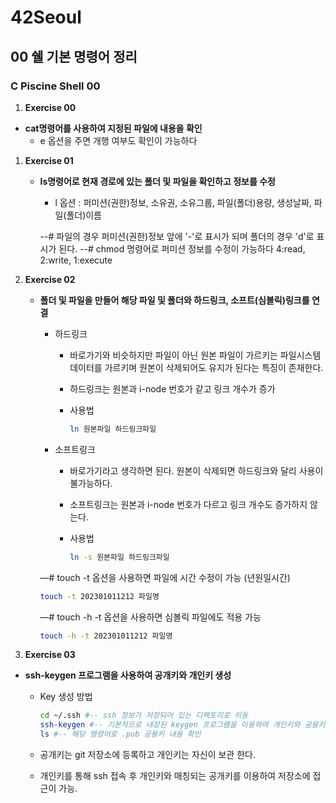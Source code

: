 # 42Seoul

## 00 쉘 기본 명령어 정리

### C Piscine Shell 00

1. **Exercise 00**

- **cat명령어를 사용하여 지정된 파일에 내용을 확인**
    - e 옵션을 주면 개행 여부도 확인이 가능하다
1. **Exercise 01**

    - **ls명령어로 현재 경로에 있는 폴더 및 파일을 확인하고 정보를 수정**
        - l 옵션 : 퍼미션(권한)정보, 소유권, 소유그룹, 파일(폴더)용량, 생성날짜, 파일(폴더)이름
        
        --# 파일의 경우 퍼미션(권한)정보 앞에 '-'로 표시가 되며 폴더의 경우 'd'로 표시가 된다.
        --# chmod 명령어로 퍼미션 정보를 수정이 가능하다 4:read, 2:write, 1:execute
        
2. **Exercise 02**

    - **폴더 및 파일을 만들어 해당 파일 및 폴더와 하드링크, 소프트(심볼릭)링크를 연결**
        - 하드링크
            - 바로가기와 비슷하지만 파일이 아닌 원본 파일이 가르키는 파일시스템 데이터를 가르키며 원본이 삭제되어도 유지가 된다는 특징이 존재한다.
            - 하드링크는 원본과 i-node 번호가 같고 링크 개수가 증가
            - 사용법
                
                ```bash
                ln 원본파일 하드링크파일
                ```
                
        - 소프트링크
            - 바로가기라고 생각하면 된다. 원본이 삭제되면 하드링크와 달리 사용이 불가능하다.
            - 소프트링크는 원본과 i-node 번호가 다르고 링크 개수도 증가하지 않는다.
            - 사용법
                
                ```bash
                ln -s 원본파일 하드링크파일
                ```
                
        
        —# touch -t 옵션을 사용하면 파일에 시간 수정이 가능 (년원일시간)
        
        ```bash
        touch -t 202301011212 파일명
        ```
        
        —# touch -h -t 옵션을 사용하면 심볼릭 파일에도 적용 가능
        
        ```bash
        touch -h -t 202301011212 파일명
        ```
        
3. **Exercise 03**

- **ssh-keygen 프로그램을 사용하여 공개키와 개인키 생성**
    - Key 생성 방법
        
        ```bash
        cd ~/.ssh #-- ssh 정보가 저장되어 있는 디렉토리로 이동
        ssh-keygen #-- 기본적으로 내장된 keygen 프로그램을 이용하여 개인키와 공용키 발급
        ls #-- 해당 명령어로 .pub 공용키 내용 확인
        ```
        
    - 공개키는 git 저장소에 등록하고 개인키는 자신이 보관 한다.
    - 개인키를 통해 ssh 접속 후 개인키와 매칭되는 공개키를 이용하여 저장소에 접근이 가능.
